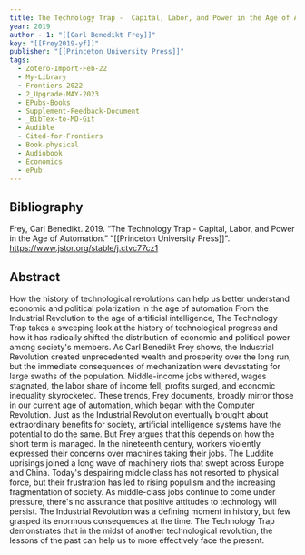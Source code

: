 ```yaml
---
title: The Technology Trap -  Capital, Labor, and Power in the Age of Automation
year: 2019
author - 1: "[[Carl Benedikt Frey]]"
key: "[[Frey2019-yf]]"
publisher: "[[Princeton University Press]]"
tags:
  - Zotero-Import-Feb-22
  - My-Library
  - Frontiers-2022
  - 2_Upgrade-MAY-2023
  - EPubs-Books
  - Supplement-Feedback-Document
  - _BibTex-to-MD-Git
  - Audible
  - Cited-for-Frontiers
  - Book-physical
  - Audiobook
  - Economics
  - ePub
---
```


## Bibliography
Frey, Carl Benedikt. 2019. “The Technology Trap -  Capital, Labor, and Power in the Age of Automation.” "[[Princeton University Press]]". https://www.jstor.org/stable/j.ctvc77cz1

## Abstract
How the history of technological revolutions can help us better understand economic and political polarization in the age of automation From the Industrial Revolution to the age of artificial intelligence, The Technology Trap takes a sweeping look at the history of technological progress and how it has radically shifted the distribution of economic and political power among society's members. As Carl Benedikt Frey shows, the Industrial Revolution created unprecedented wealth and prosperity over the long run, but the immediate consequences of mechanization were devastating for large swaths of the population. Middle-income jobs withered, wages stagnated, the labor share of income fell, profits surged, and economic inequality skyrocketed. These trends, Frey documents, broadly mirror those in our current age of automation, which began with the Computer Revolution. Just as the Industrial Revolution eventually brought about extraordinary benefits for society, artificial intelligence systems have the potential to do the same. But Frey argues that this depends on how the short term is managed. In the nineteenth century, workers violently expressed their concerns over machines taking their jobs. The Luddite uprisings joined a long wave of machinery riots that swept across Europe and China. Today's despairing middle class has not resorted to physical force, but their frustration has led to rising populism and the increasing fragmentation of society. As middle-class jobs continue to come under pressure, there's no assurance that positive attitudes to technology will persist. The Industrial Revolution was a defining moment in history, but few grasped its enormous consequences at the time. The Technology Trap demonstrates that in the midst of another technological revolution, the lessons of the past can help us to more effectively face the present.
